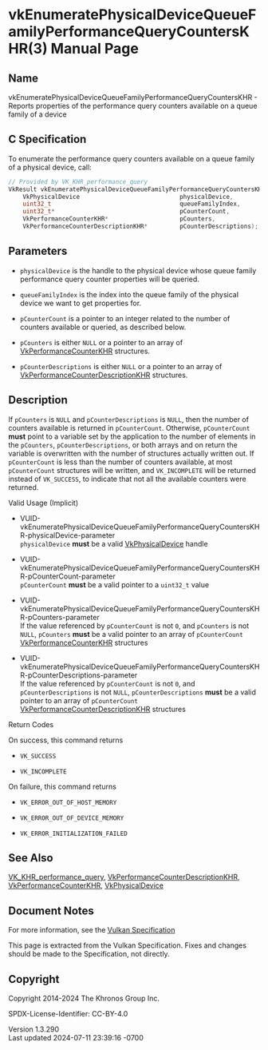 # vkEnumeratePhysicalDeviceQueueFamilyPerformanceQueryCountersKHR(3) Manual Page

## Name

vkEnumeratePhysicalDeviceQueueFamilyPerformanceQueryCountersKHR -
Reports properties of the performance query counters available on a
queue family of a device



## <a href="#_c_specification" class="anchor"></a>C Specification

To enumerate the performance query counters available on a queue family
of a physical device, call:

``` c
// Provided by VK_KHR_performance_query
VkResult vkEnumeratePhysicalDeviceQueueFamilyPerformanceQueryCountersKHR(
    VkPhysicalDevice                            physicalDevice,
    uint32_t                                    queueFamilyIndex,
    uint32_t*                                   pCounterCount,
    VkPerformanceCounterKHR*                    pCounters,
    VkPerformanceCounterDescriptionKHR*         pCounterDescriptions);
```

## <a href="#_parameters" class="anchor"></a>Parameters

- `physicalDevice` is the handle to the physical device whose queue
  family performance query counter properties will be queried.

- `queueFamilyIndex` is the index into the queue family of the physical
  device we want to get properties for.

- `pCounterCount` is a pointer to an integer related to the number of
  counters available or queried, as described below.

- `pCounters` is either `NULL` or a pointer to an array of
  [VkPerformanceCounterKHR](https://registry.khronos.org/vulkan/specs/1.3-extensions/man/html/VkPerformanceCounterKHR.html) structures.

- `pCounterDescriptions` is either `NULL` or a pointer to an array of
  [VkPerformanceCounterDescriptionKHR](https://registry.khronos.org/vulkan/specs/1.3-extensions/man/html/VkPerformanceCounterDescriptionKHR.html)
  structures.

## <a href="#_description" class="anchor"></a>Description

If `pCounters` is `NULL` and `pCounterDescriptions` is `NULL`, then the
number of counters available is returned in `pCounterCount`. Otherwise,
`pCounterCount` **must** point to a variable set by the application to
the number of elements in the `pCounters`, `pCounterDescriptions`, or
both arrays and on return the variable is overwritten with the number of
structures actually written out. If `pCounterCount` is less than the
number of counters available, at most `pCounterCount` structures will be
written, and `VK_INCOMPLETE` will be returned instead of `VK_SUCCESS`,
to indicate that not all the available counters were returned.

Valid Usage (Implicit)

- <a
  href="#VUID-vkEnumeratePhysicalDeviceQueueFamilyPerformanceQueryCountersKHR-physicalDevice-parameter"
  id="VUID-vkEnumeratePhysicalDeviceQueueFamilyPerformanceQueryCountersKHR-physicalDevice-parameter"></a>
  VUID-vkEnumeratePhysicalDeviceQueueFamilyPerformanceQueryCountersKHR-physicalDevice-parameter  
  `physicalDevice` **must** be a valid
  [VkPhysicalDevice](https://registry.khronos.org/vulkan/specs/1.3-extensions/man/html/VkPhysicalDevice.html) handle

- <a
  href="#VUID-vkEnumeratePhysicalDeviceQueueFamilyPerformanceQueryCountersKHR-pCounterCount-parameter"
  id="VUID-vkEnumeratePhysicalDeviceQueueFamilyPerformanceQueryCountersKHR-pCounterCount-parameter"></a>
  VUID-vkEnumeratePhysicalDeviceQueueFamilyPerformanceQueryCountersKHR-pCounterCount-parameter  
  `pCounterCount` **must** be a valid pointer to a `uint32_t` value

- <a
  href="#VUID-vkEnumeratePhysicalDeviceQueueFamilyPerformanceQueryCountersKHR-pCounters-parameter"
  id="VUID-vkEnumeratePhysicalDeviceQueueFamilyPerformanceQueryCountersKHR-pCounters-parameter"></a>
  VUID-vkEnumeratePhysicalDeviceQueueFamilyPerformanceQueryCountersKHR-pCounters-parameter  
  If the value referenced by `pCounterCount` is not `0`, and `pCounters`
  is not `NULL`, `pCounters` **must** be a valid pointer to an array of
  `pCounterCount`
  [VkPerformanceCounterKHR](https://registry.khronos.org/vulkan/specs/1.3-extensions/man/html/VkPerformanceCounterKHR.html) structures

- <a
  href="#VUID-vkEnumeratePhysicalDeviceQueueFamilyPerformanceQueryCountersKHR-pCounterDescriptions-parameter"
  id="VUID-vkEnumeratePhysicalDeviceQueueFamilyPerformanceQueryCountersKHR-pCounterDescriptions-parameter"></a>
  VUID-vkEnumeratePhysicalDeviceQueueFamilyPerformanceQueryCountersKHR-pCounterDescriptions-parameter  
  If the value referenced by `pCounterCount` is not `0`, and
  `pCounterDescriptions` is not `NULL`, `pCounterDescriptions` **must**
  be a valid pointer to an array of `pCounterCount`
  [VkPerformanceCounterDescriptionKHR](https://registry.khronos.org/vulkan/specs/1.3-extensions/man/html/VkPerformanceCounterDescriptionKHR.html)
  structures

Return Codes

On success, this command returns  
- `VK_SUCCESS`

- `VK_INCOMPLETE`

On failure, this command returns  
- `VK_ERROR_OUT_OF_HOST_MEMORY`

- `VK_ERROR_OUT_OF_DEVICE_MEMORY`

- `VK_ERROR_INITIALIZATION_FAILED`

## <a href="#_see_also" class="anchor"></a>See Also

[VK_KHR_performance_query](https://registry.khronos.org/vulkan/specs/1.3-extensions/man/html/VK_KHR_performance_query.html),
[VkPerformanceCounterDescriptionKHR](https://registry.khronos.org/vulkan/specs/1.3-extensions/man/html/VkPerformanceCounterDescriptionKHR.html),
[VkPerformanceCounterKHR](https://registry.khronos.org/vulkan/specs/1.3-extensions/man/html/VkPerformanceCounterKHR.html),
[VkPhysicalDevice](https://registry.khronos.org/vulkan/specs/1.3-extensions/man/html/VkPhysicalDevice.html)

## <a href="#_document_notes" class="anchor"></a>Document Notes

For more information, see the <a
href="https://registry.khronos.org/vulkan/specs/1.3-extensions/html/vkspec.html#vkEnumeratePhysicalDeviceQueueFamilyPerformanceQueryCountersKHR"
target="_blank" rel="noopener">Vulkan Specification</a>

This page is extracted from the Vulkan Specification. Fixes and changes
should be made to the Specification, not directly.

## <a href="#_copyright" class="anchor"></a>Copyright

Copyright 2014-2024 The Khronos Group Inc.

SPDX-License-Identifier: CC-BY-4.0

Version 1.3.290  
Last updated 2024-07-11 23:39:16 -0700
